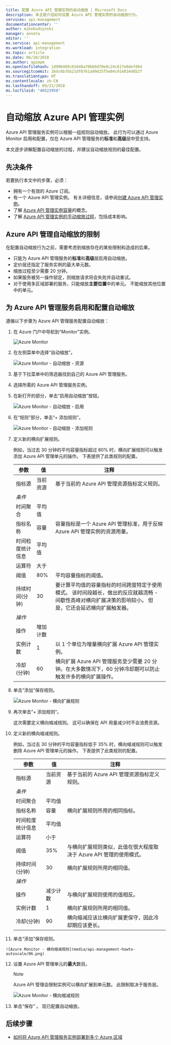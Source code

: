 ```yaml
---
title: 配置 Azure API 管理实例的自动缩放 | Microsoft Docs
description: 本主题介绍如何设置 Azure API 管理实例的自动缩放行为。
services: api-management
documentationcenter: ''
author: mikebudzynski
manager: anneta
editor: ''
ms.service: api-management
ms.workload: integration
ms.topic: article
ms.date: 06/20/2018
ms.author: apimpm
ms.openlocfilehash: 1d996469c01640a70b68d70e8c24c617e0defd64
ms.sourcegitcommit: 26dc6b7bb21df0761a99d25f5e04c9140344852f
ms.translationtype: HT
ms.contentlocale: zh-CN
ms.lasthandoff: 09/21/2018
ms.locfileid: "46523950"
---
```

# <a name="automatically-scale-an-azure-api-management-instance"></a>自动缩放 Azure API 管理实例  

Azure API 管理服务实例可以根据一组规则自动缩放。 此行为可以通过 Azure Monitor 启用和配置，仅在 Azure API 管理服务的**标准**和**高级**层中受支持。

本文逐步讲解配置自动缩放的过程，并建议自动缩放规则的最佳配置。

## <a name="prerequisites"></a>先决条件

若要执行本文中的步骤，必须：

+ 拥有一个有效的 Azure 订阅。
+ 有一个 Azure API 管理实例。 有关详细信息，请参阅[创建 Azure API 管理实例](get-started-create-service-instance.md)。
+ 了解 [Azure API 管理实例容量](api-management-capacity.md)的概念。
+ 了解 [Azure API 管理实例的手动缩放过程](upgrade-and-scale.md)，包括成本影响。

## <a name="azure-api-management-autoscale-limitations"></a>Azure API 管理自动缩放的限制

在配置自动缩放行为之前，需要考虑到缩放存在的某些限制和造成的后果。

+ 只能为 Azure API 管理服务的**标准**和**高级**层启用自动缩放。
+ 定价层还指定了服务实例的最大单元数。
+ 缩放过程至少需要 20 分钟。
+ 如果服务被另一操作锁定，则缩放请求将会失败并自动重试。
+ 对于使用多区域部署的服务，只能缩放**主要位置**中的单元。 不能缩放其他位置中的单元。

## <a name="enable-and-configure-autoscale-for-azure-api-management-service"></a>为 Azure API 管理服务启用和配置自动缩放

遵循以下步骤为 Azure API 管理服务配置自动缩放：

1. 在 Azure 门户中导航到“Monitor”实例。

    ![Azure Monitor](media/api-management-howto-autoscale/01.png)

2. 在左侧菜单中选择“自动缩放”。

    ![Azure Monitor - 自动缩放 - 资源](media/api-management-howto-autoscale/02.png)

3. 基于下拉菜单中的筛选器找到自己的 Azure API 管理服务。
4. 选择所需的 Azure API 管理服务实例。
5. 在新打开的部分，单击“启用自动缩放”按钮。

    ![Azure Monitor - 自动缩放 - 启用](media/api-management-howto-autoscale/03.png)

6. 在“规则”部分，单击“+ 添加规则”。

    ![Azure Monitor - 自动缩放 - 添加规则](media/api-management-howto-autoscale/04.png)

7. 定义新的横向扩展规则。

   例如，当过去 30 分钟的平均容量指标超过 80% 时，横向扩展规则可以触发添加 Azure API 管理单元的操作。 下表提供了此类规则的配置。

    | 参数             | 值             | 注释                                                                                                                                                                                                                                                                           |
    |-----------------------|-------------------|---------------------------------------------------------------------------------------------------------------------------------------------------------------------------------------------------------------------------------------------------------------------------------|
    | 指标源         | 当前资源  | 基于当前的 Azure API 管理资源指标定义规则。                                                                                                                                                                                                     |
    | *条件*            |                   |                                                                                                                                                                                                                                                                                 |
    | 时间聚合      | 平均值           |                                                                                                                                                                                                                                                                                 |
    | 指标名称           | 容量          | 容量指标是一个 Azure API 管理标准，用于反映 Azure API 管理实例的资源用量。                                                                                                                                                            |
    | 时间粒度统计信息  | 平均值           |                                                                                                                                                                                                                                                                                 |
    | 运算符              | 大于      |                                                                                                                                                                                                                                                                                 |
    | 阈值             | 80%               | 平均容量指标的阈值。                                                                                                                                                                                                                                 |
    | 持续时间(分钟) | 30                | 要计算平均值的容量指标的时间跨度特定于使用模式。 该时间段越长，做出的反应就越流畅 - 间歇性高峰对横向扩展决策的影响较小。 但是，它还会延迟横向扩展触发器。 |
    | *操作*              |                   |                                                                                                                                                                                                                                                                                 |
    | 操作             | 增加计数 |                                                                                                                                                                                                                                                                                 |
    | 实例计数        | 1                 | 以 1 个单位为增量横向扩展 Azure API 管理实例。                                                                                                                                                                                                                          |
    | 冷却(分钟)   | 60                | 横向扩展 Azure API 管理服务至少需要 20 分钟。在大多数情况下，60 分钟冷却期可以防止触发许多的横向扩展操作。                                                                                                  |

8.  单击“添加”保存规则。

    ![Azure Monitor - 横向扩展规则](media/api-management-howto-autoscale/05.png)

9. 再次单击“+ 添加规则”。

    这次需要定义横向缩减规则。 这可以确保在 API 用量减少时不会浪费资源。

10. 定义新的横向缩减规则。

    例如，当过去 30 分钟的平均容量指标低于 35% 时，横向缩减规则可以触发删除 Azure API 管理单元的操作。 下表提供了此类规则的配置。

    | 参数             | 值             | 注释                                                                                                                                                                                                                                                                                                                                                                                                                                                                                               |
    |-----------------------|-------------------|-----------------------------------------------------------------------------------------------------------------------------------------------------------------------------------------------------------------------------------------------------------------------------------------------------------------------------------------------------------------------------------------------------------------------------------------------------------------------------------------------------|
    | 指标源         | 当前资源  | 基于当前的 Azure API 管理资源指标定义规则。                                                                                                                                                                                                                                                                                                                                                                                                                         |
    | *条件*            |                   |                                                                                                                                                                                                                                                                                                                                                                                                                                                                                                     |
    | 时间聚合      | 平均值           |                                                                                                                                                                                                                                                                                                                                                                                                                                                                                                     |
    | 指标名称           | 容量          | 横向扩展规则所用的相同指标。                                                                                                                                                                                                                                                                                                                                                                                                                                                 |
    | 时间粒度统计信息  | 平均值           |                                                                                                                                                                                                                                                                                                                                                                                                                                                                                                     |
    | 运算符              | 小于         |                                                                                                                                                                                                                                                                                                                                                                                                                                                                                                     |
    | 阈值             | 35%               | 与横向扩展规则类似，此值在很大程度取决于 Azure API 管理的使用模式。 |
    | 持续时间(分钟) | 30                | 横向扩展规则所用的相同值。                                                                                                                                                                                                                                                                                                                                                                                                                                                  |
    | *操作*              |                   |                                                                                                                                                                                                                                                                                                                                                                                                                                                                                                     |
    | 操作             | 减少计数 | 与横向扩展规则使用的值相反。                                                                                                                                                                                                                                                                                                                                                                                                                                                   |
    | 实例计数        | 1                 | 横向扩展规则所用的相同值。                                                                                                                                                                                                                                                                                                                                                                                                                                                  |
    | 冷却(分钟)   | 90                | 横向缩减应该比横向扩展更保守，因此冷却期应该更长。                                                                                                                                                                                                                                                                                                                                                                                                    |

11.  单击“添加”保存规则。

    ![Azure Monitor - 横向缩减规则](media/api-management-howto-autoscale/06.png)

12. 设置 Azure API 管理单元的**最大**数目。

    > [!NOTE]
    > Azure API 管理会限制实例可以横向扩展到单元数。 此限制取决于服务层。

    ![Azure Monitor - 横向缩减规则](media/api-management-howto-autoscale/07.png)

13. 单击“保存” 。 现已配置自动缩放。

## <a name="next-steps"></a>后续步骤

+ [如何将 Azure API 管理服务实例部署到多个 Azure 区域](api-management-howto-deploy-multi-region.md)
